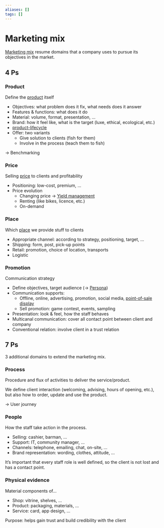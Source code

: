 ```yaml
---
aliases: []
tags: []
---
```


# Marketing mix

[Marketing mix](https://wikipedia.org/wiki/marketing_mix) resume domains that a company uses to pursue its objectives in the market.

## 4 Ps

### Product

Define the [product](https://wikipedia.org/wiki/product_(business)) itself

- Objectives: what problem does it fix, what needs does it answer
- Features & functions: what does it do
- Material: volume, format, presentation, …
- Brand: how it feel like, what is the target (luxe, ethical, ecological, etc.)
- [product-lifecycle](product-lifecycle.md)
- Offer: two variants
    - Give solution to clients (fish for them)
    - Involve in the process (teach them to fish)

→ Benchmarking

### Price

Selling [price](https://wikipedia.org/wiki/pricing) to clients and profitability

- Positioning: low-cost, premium, …
- Price evolution
    - Changing price → [Yield management](https://wikipedia.org/wiki/yield_management)
    - Renting (like bikes, licence, etc.)
    - On-demand

### Place

Which [place](https://wikipedia.org/wiki/distribution_(business)) we provide stuff to clients

- Appropriate channel: according to strategy, positioning, target, …
- Shipping: form, post, pick-up points
- Retail: promotion, choice of location, transports
- Logistic

### Promotion

Communication strategy

- Define objectives, target audience (→ [Persona](https://www.notion.so/persona-8541b4946bfc464cb73d623a1d093304?pvs=21))
- Communication supports:
    - Offline, online, advertising, promotion, social media, [point-of-sale display](https://wikipedia.org/wiki/point_of_sale_display)
    - Sell promotion: game contest, events, sampling
- Presentation: look & feel, how the staff behaves
- Multicanal communication: cover all contact point between client and company
- Conventional relation: involve client in a trust relation

## 7 Ps

3 additional domains to extend the marketing mix.

### **Process**

Procedure and flux of activities to deliver the service/product.

We define client interaction (welcoming, advising, hours of opening, etc.), but also how to order, update and use the product.

→ User journey

### **People**

How the staff take action in the process.

- Selling: cashier, barman, …
- Support: IT, community manager, …
- Channels: telephone, emailing, chat, on-site, …
- Brand representation: wording, clothes, attitude, …

It’s important that every staff role is well defined, so the client is not lost and has a contact point.

### **Physical evidence**

Material components of…

- Shop: vitrine, shelves, …
- Product: packaging, materials, …
- Service: card, app design, …

Purpose: helps gain trust and build credibility with the client